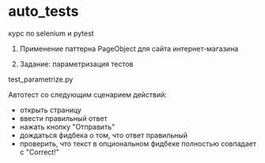 # auto_tests
курс по selenium и pytest

1. Применение паттерна PageObject для сайта интернет-магазина

2. Задание: параметризация тестов

test_parametrize.py

Aвтотест со следующим сценарием действий: 

- открыть страницу 
- ввести правильный ответ 
- нажать кнопку "Отправить" 
- дождаться фидбека о том, что ответ правильный 
- проверить, что текст в опциональном фидбеке полностью совпадает с "Correct!"

